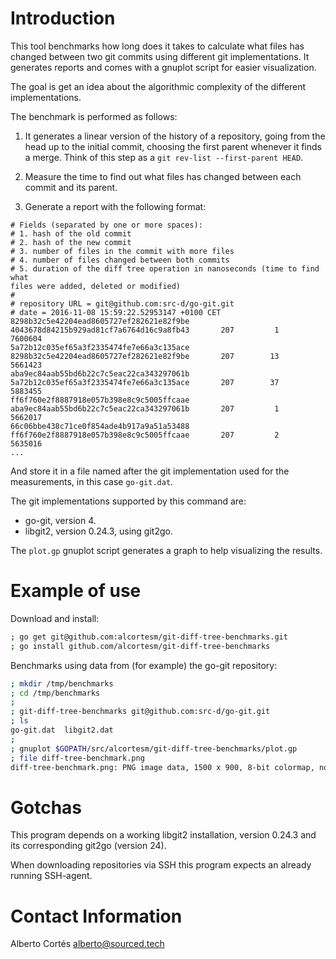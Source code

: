 # Introduction

This tool benchmarks how long does it takes to calculate what files has changed
between two git commits using different git implementations.  It generates
reports and comes with a gnuplot script for easier visualization.

The goal is get an idea about the algorithmic complexity of the different
implementations.

The benchmark is performed as follows:

1. It generates a linear version of the history of a repository, going from the
   head up to the initial commit, choosing the first parent whenever it finds
   a merge.  Think of this step as a `git rev-list --first-parent HEAD`.

2. Measure the time to find out what files has changed between each commit and
   its parent.

3. Generate a report with the following format:

  ```
  # Fields (separated by one or more spaces):
  # 1. hash of the old commit
  # 2. hash of the new commit
  # 3. number of files in the commit with more files
  # 4. number of files changed between both commits
  # 5. duration of the diff tree operation in nanoseconds (time to find what
  files were added, deleted or modified)
  #
  # repository URL = git@github.com:src-d/go-git.git
  # date = 2016-11-08 15:59:22.52953147 +0100 CET
  8298b32c5e42204ead8605727ef282621e82f9be 4043678d84215b929ad81cf7a6764d16c9a8fb43       207         1        7600604
  5a72b12c035ef65a3f2335474fe7e66a3c135ace 8298b32c5e42204ead8605727ef282621e82f9be       207        13        5661423
  aba9ec84aab55bd6b22c7c5eac22ca343297061b 5a72b12c035ef65a3f2335474fe7e66a3c135ace       207        37        5883455
  ff6f760e2f8887918e057b398e8c9c5005ffcaae aba9ec84aab55bd6b22c7c5eac22ca343297061b       207         1        5662017
  66c06bbe438c71ce0f854ade4b917a9a51a53488 ff6f760e2f8887918e057b398e8c9c5005ffcaae       207         2        5635016
  ...
  ```

  And store it in a file named after the git implementation used for the
  measurements, in this case `go-git.dat`.

The git implementations supported by this command are:

- go-git, version 4.
- libgit2,  version 0.24.3, using git2go.

The `plot.gp` gnuplot script generates a graph to help visualizing the results.

# Example of use

Download and install:

```bash
; go get git@github.com:alcortesm/git-diff-tree-benchmarks.git
; go install github.com/alcortesm/git-diff-tree-benchmarks
```

Benchmarks using data from (for example) the go-git repository:

```bash
; mkdir /tmp/benchmarks
; cd /tmp/benchmarks
;
; git-diff-tree-benchmarks git@github.com:src-d/go-git.git
; ls
go-git.dat  libgit2.dat
;
; gnuplot $GOPATH/src/alcortesm/git-diff-tree-benchmarks/plot.gp
; file diff-tree-benchmark.png
diff-tree-benchmark.png: PNG image data, 1500 x 900, 8-bit colormap, non-interlaced
```

# Gotchas

This program depends on a working libgit2 installation, version 0.24.3 and
its corresponding git2go (version 24).

When downloading repositories via SSH this program expects an already running
SSH-agent.

# Contact Information

Alberto Cortés <alberto@sourced.tech>

